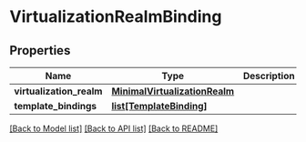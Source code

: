 # VirtualizationRealmBinding

## Properties
Name | Type | Description | Notes
------------ | ------------- | ------------- | -------------
**virtualization_realm** | [**MinimalVirtualizationRealm**](MinimalVirtualizationRealm.md) |  | 
**template_bindings** | [**list[TemplateBinding]**](TemplateBinding.md) |  | 

[[Back to Model list]](../README.md#documentation-for-models) [[Back to API list]](../README.md#documentation-for-api-endpoints) [[Back to README]](../README.md)


